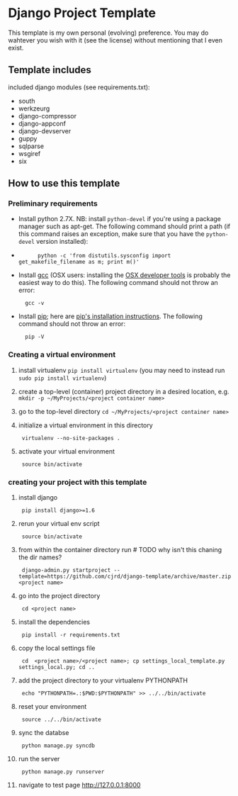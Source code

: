 Django Project Template
==============

This template is my own personal (evolving) preference. You may do wahtever you wish with it (see the license) without mentioning that I even exist.

## Template includes

included django modules (see requirements.txt):
* south
* werkzeurg
* django-compressor
* django-appconf
* django-devserver
* guppy
* sqlparse
* wsgiref
* six

## How to use this template

### Preliminary requirements
* Install python 2.7X. NB: install `python-devel` if you're using a package manager such as apt-get. The following command should print a path (if this command raises an exception, make sure that you have the `python-devel` version installed):
* 
            python -c 'from distutils.sysconfig import get_makefile_filename as m; print m()'

* Install [gcc](http://gcc.gnu.org) (OSX users: installing the [OSX developer tools](https://developer.apple.com/technologies/tools/) is probably the easiest way to do this). The following command should not throw an error:
        
        gcc -v  

* Install [pip](http://www.pip-installer.org/en/latest/); here are [pip's installation instructions](http://www.pip-installer.org/en/latest/installing.html). The following command should not throw an error:

        pip -V
        
### Creating a virtual environment

1. install virtualenv `pip install virtualenv` (you may need to instead run `sudo pip install virtualenv`)
1. create a top-level (container) project directory in a desired location, e.g. `mkdir -p ~/MyProjects/<project container name>`
1. go to the top-level directory `cd ~/MyProjects/<project container name>`
1. initialize a virtual environment in this directory 

        virtualenv --no-site-packages .

1. activate your virtual environment
    
        source bin/activate 

### creating your project with this template
1. install django

        pip install django>=1.6
        
1. rerun your virtual env script

        source bin/activate 

1. from within the container directory run # TODO why isn't this chaning the dir names?

        django-admin.py startproject --template=https://github.com/cjrd/django-template/archive/master.zip <project name>
        
1. go into the project directory

        cd <project name>
        
1. install the dependencies

        pip install -r requirements.txt

1. copy the local settings file

        cd  <project name>/<project name>; cp settings_local_template.py settings_local.py; cd ..

1. add the project directory to your virtualenv PYTHONPATH

        echo "PYTHONPATH=.:$PWD:$PYTHONPATH" >> ../../bin/activate

1. reset your environment

        source ../../bin/activate

1. sync the databse 

        python manage.py syncdb

1. run the server

        python manage.py runserver

1. navigate to test page http://127.0.0.1:8000

